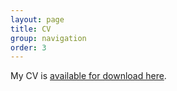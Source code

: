 ```yaml
---
layout: page
title: CV
group: navigation
order: 3
---
```

My CV is <a href="/docs/TMontoya_CV_20241001.pdf">available for download here</a>.

<script type="text/javascript">
 document.location = "docs/TMontoya_CV_20241001.pdf"
</script>